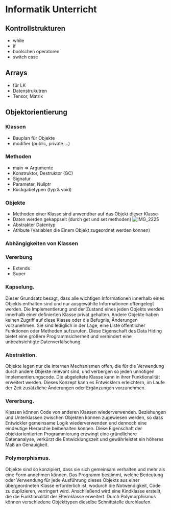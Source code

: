# Informatik Unterricht
## Kontrollstrukturen
- while
- if
- boolschen operatoren
- switch case
## Arrays
- für LK
- Datenstrukutren
- Tensor, Matrix
## Objektorientierung 
### Klassen 
- Bauplan für Objekte
- modifier (public, private ...)
### Methoden
- main => Argumente
- Konstruktor, Destruktor (GC)
- Signatur 
- Parameter, Nullptr
- Rückgabetypen (typ & void)
### Objekte
- Methoden einer Klasse sind anwendbar auf das Objekt dieser Klasse
- Daten werden gekappselt (durch get und set methoden)
![IMG_2225](https://github.com/Juliorocktect/mika/assets/113830349/263c3fa4-29ce-4524-bf98-e5e455c47584)
- Abstrakter Datentyp
- Atribute (Variablen die Einem Objekt zugeordnet werden können)
### Abhängigkeiten von Klassen
### Vererbung
- Extends
- Super
### Kapselung.
Dieser Grundsatz besagt, dass alle wichtigen Informationen innerhalb eines Objekts enthalten sind und nur ausgewählte Informationen offengelegt werden. Die Implementierung und der Zustand eines jeden Objekts werden innerhalb einer definierten Klasse privat gehalten. Andere Objekte haben keinen Zugriff auf diese Klasse oder die Befugnis, Änderungen vorzunehmen. Sie sind lediglich in der Lage, eine Liste öffentlicher Funktionen oder Methoden aufzurufen. Diese Eigenschaft des Data Hiding bietet eine größere Programmsicherheit und verhindert eine unbeabsichtigte Datenverfälschung.
### Abstraktion. 
Objekte legen nur die internen Mechanismen offen, die für die Verwendung durch andere Objekte relevant sind, und verbergen so jeden unnötigen Implementierungscode. Die abgeleitete Klasse kann in ihrer Funktionalität erweitert werden. Dieses Konzept kann es Entwicklern erleichtern, im Laufe der Zeit zusätzliche Änderungen oder Ergänzungen vorzunehmen.
### Vererbung. 
Klassen können Code von anderen Klassen wiederverwenden. Beziehungen und Unterklassen zwischen Objekten können zugewiesen werden, so dass Entwickler gemeinsame Logik wiederverwenden und dennoch eine eindeutige Hierarchie beibehalten können. Diese Eigenschaft der objektorientierten Programmierung erzwingt eine gründlichere Datenanalyse, verkürzt die Entwicklungszeit und gewährleistet ein höheres Maß an Genauigkeit.
### Polymorphismus. 
Objekte sind so konzipiert, dass sie sich gemeinsam verhalten und mehr als eine Form annehmen können. Das Programm bestimmt, welche Bedeutung oder Verwendung für jede Ausführung dieses Objekts aus einer übergeordneten Klasse erforderlich ist, wodurch die Notwendigkeit, Code zu duplizieren, verringert wird. Anschließend wird eine Kindklasse erstellt, die die Funktionalität der Elternklasse erweitert. Durch Polymorphismus können verschiedene Objekttypen dieselbe Schnittstelle durchlaufen.
